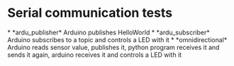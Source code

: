 <h1>Serial communication tests</h1>
* *ardu_publisher* Arduino publishes HelloWorld
* *ardu_subscriber* Arduino subscribes to a topic and controls a LED with it
* *omnidirectional* Arduino reads sensor value, publishes it, python program receives it and sends it again, arduino receives it and controls a LED with it
